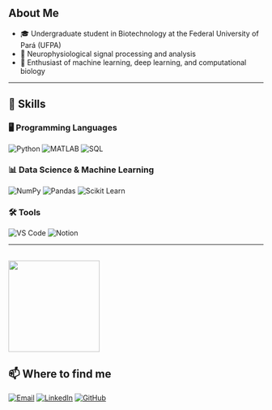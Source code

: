 ## About Me

- 🎓 Undergraduate student in Biotechnology at the Federal University of Pará (UFPA)
- 🧠 Neurophysiological signal processing and analysis
- 🤖 Enthusiast of machine learning, deep learning, and computational biology

---

## 🚀 Skills

### 🖥️ Programming Languages
![Python](https://img.shields.io/badge/Python-3776AB?style=for-the-badge&logo=python&logoColor=white)
![MATLAB](https://img.shields.io/badge/MATLAB-0076A8?style=for-the-badge&logo=mathworks&logoColor=white)
![SQL](https://img.shields.io/badge/SQL-4479A1?style=for-the-badge&logo=postgresql&logoColor=white)

### 📊 Data Science & Machine Learning
![NumPy](https://img.shields.io/badge/NumPy-013243?style=for-the-badge&logo=numpy&logoColor=white)
![Pandas](https://img.shields.io/badge/Pandas-150458?style=for-the-badge&logo=pandas&logoColor=white)
![Scikit Learn](https://img.shields.io/badge/Scikit--Learn-F7931E?style=for-the-badge&logo=scikit-learn&logoColor=white)

### 🛠️ Tools
![VS Code](https://img.shields.io/badge/VS%20Code-007ACC?style=for-the-badge&logo=visual-studio-code&logoColor=white)
![Notion](https://img.shields.io/badge/Notion-000000?style=for-the-badge&logo=notion&logoColor=white)

---

<br/>

<a href="https://github.com/iuricode" title="Poly's Profile">
  <img height="180em" src="https://github-readme-stats.vercel.app/api?username=polyanasilva&theme=dracula&show_icons=true" />
</a>

## 📫 Where to find me

[![Email](https://img.shields.io/badge/Email-D14836?style=for-the-badge&logo=gmail&logoColor=white)](mailto:araujospolyana@outlook.com)
[![LinkedIn](https://img.shields.io/badge/LinkedIn-0077B5?style=for-the-badge&logo=linkedin&logoColor=white)](https://www.linkedin.com/in/polyana-silva-de-araujo/)
[![GitHub](https://img.shields.io/badge/GitHub-181717?style=for-the-badge&logo=github&logoColor=white)](https://github.com/polyanasilva/)

